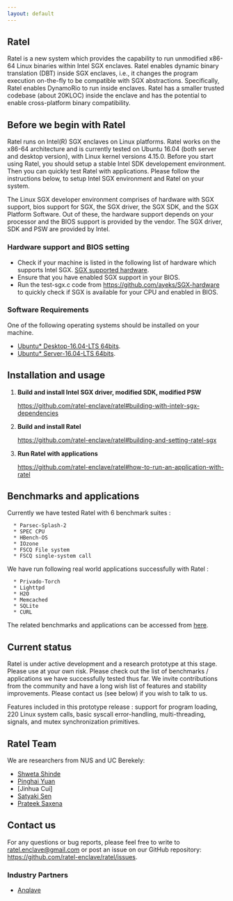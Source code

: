 ```yaml
---
layout: default
---
```


## Ratel

Ratel is a new system which provides the capability to run unmodified x86-64 Linux binaries within Intel SGX enclaves. Ratel enables dynamic binary translation (DBT) inside SGX enclaves, i.e., it changes the program execution on-the-fly to be compatible with SGX abstractions. Specifically, Ratel enables DynamoRio to run inside enclaves. Ratel has a smaller trusted codebase (about 20KLOC) inside the enclave and has the potential to enable cross-platform binary compatibility.

## Before we begin with Ratel

Ratel runs on Intel(R) SGX enclaves on Linux platforms. Ratel works on the x86-64 architecture and is currently tested on Ubuntu 16.04 (both server and desktop version), with Linux kernel versions 4.15.0. Before you start using Ratel, you should setup a stable Intel SDK developement environment. Then you can quickly test Ratel with applications. Please follow the instructions below, to setup Intel SGX environment and Ratel on your system.

The Linux SGX developer environment comprises of hardware with SGX support, bios support for SGX, the SGX driver, the SGX SDK, and the SGX Platform Software. Out of these, the hardware support depends on your processor and the BIOS support is provided by the vendor. The SGX driver, SDK and PSW are provided by Intel.

### Hardware support and BIOS setting

*   Check if your machine is listed in the following list of hardware which supports Intel SGX.
    [SGX supported hardware](https://github.com/ayeks/SGX-hardware).
*   Ensure that you have enabled SGX support in your BIOS.
*   Run the test-sgx.c code from https://github.com/ayeks/SGX-hardware to quickly check if SGX is available for your CPU and enabled in BIOS.

### Software Requirements

One of the following operating systems should be installed on your machine.

*   [Ubuntu* Desktop-16.04-LTS 64bits](http://old-releases.ubuntu.com/releases/16.04.1/ubuntu-16.04.1-desktop-amd64.iso).
*   [Ubuntu* Server-16.04-LTS 64bits](http://old-releases.ubuntu.com/releases/16.04.1/ubuntu-16.04.1-server-amd64.iso).


## Installation and usage

1.  **Build and install Intel SGX driver, modified SDK, modified PSW**

    <https://github.com/ratel-enclave/ratel#building-with-intelr-sgx-dependencies>

2.  **Build and install Ratel**

    <https://github.com/ratel-enclave/ratel#building-and-setting-ratel-sgx>

3.  **Run Ratel with applications**

    <https://github.com/ratel-enclave/ratel#how-to-run-an-application-with-ratel>

## Benchmarks and applications

Currently we have tested Ratel with 6 benchmark suites :

```
  * Parsec-Splash-2
  * SPEC CPU
  * HBench-OS
  * IOzone
  * FSCQ File system
  * FSCQ single-system call
```
We have run following real world applications successfully with Ratel : 

```
  * Privado-Torch
  * Lighttpd
  * H2O
  * Memcached
  * SQLite
  * CURL
```

The related benchmarks and applications can be accessed from [here](https://github.com/ratel-enclave/ratel-tests).

## Current status

Ratel is under active development and a research prototype at this stage. Please use at your own risk. 
Please check out the list of benchmarks / applications we have successfully tested thus far.
We invite contributions from the community and have a long wish list of features and stability improvements. Please contact us (see below) if you wish to talk to us.

Features included in this prototype release : support for program loading, 220 Linux system calls, basic syscall error-handling, multi-threading, signals, and mutex synchronization primitives.

## Ratel Team

We are researchers from NUS and UC Berekely:

  * [Shweta Shinde](https://people.eecs.berkeley.edu/~shwetas/)
  * [Pinghai Yuan](https://www.comp.nus.edu.sg/~yuanping/)
  * [Jinhua Cui]
  * [Satyaki Sen](https://www.linkedin.com/in/satyaki-sen-a542a795/)
  * [Prateek Saxena](https://www.comp.nus.edu.sg/~prateeks/)
  
## Contact us

For any questions or bug reports, please feel free to write to <ratel.enclave@gmail.com> or post an issue on our GitHub repository: <https://github.com/ratel-enclave/ratel/issues>.

### Industry Partners

* [Anqlave](https://anqlave.co)
